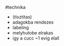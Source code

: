 #technika 
- (tisztitas)
- adagokba rendezes
- labeling
- melyhutobe elrakas
- igy a cucc ~1 evig elall